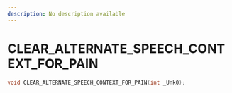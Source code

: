 ```yaml
---
description: No description available 
---
```


# CLEAR_ALTERNATE_SPEECH_CONTEXT_FOR_PAIN

```cpp
void CLEAR_ALTERNATE_SPEECH_CONTEXT_FOR_PAIN(int _Unk0);
```